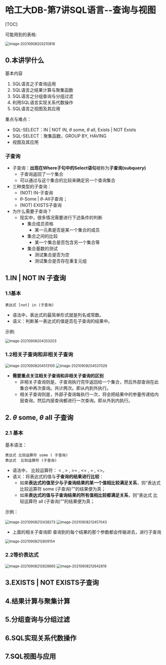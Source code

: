 # 哈工大DB-第7讲SQL语言--查询与视图



[TOC]

可能用到的表格:

<img src="${图片}/image-20210908203210818.png" alt="image-20210908203210818" style="zoom:80%;" />

## 0.本讲学什么

基本内容
1. SQL语言之子查询运用
2. SQL语言之结果计算与聚集函数
3. SQL语言之分组查询与分组过滤
4. 利用SQL语言实现关系代数操作
5. SQL语言之视图及其应用

重点与难点：

- SQL-SELECT：IN | NOT IN, $\theta$ some, $\theta$ all, Exists | NOT Exists
- SQL-SELECT：聚集函数，GROUP BY, HAVING
- 视图及其应用

### 子查询

- 子查询：**出现在Where子句中的Select语句**被称为**子查询(subquery)** 
  - 子查询返回了一个集合
  - 可以通过与这个集合的比较来确定另一个查询集合
- 三种类型的子查询：
  - (NOT) IN-子查询
  - $\theta$-Some | $\theta$-All子查询；
  - (NOT) EXISTS子查询
- 为什么需要子查询？
  - 现实中，很多情况需要进行下述条件的判断
    - 集合成员资格
      - 某一元素是否是某一个集合的成员
    - 集合之间的比较
    	- 某一个集合是否包含另一个集合等
    - 集合基数的测试
      - 测试集合是否为空
      - 测试集合是否存在重复元组

## 1.IN | NOT IN 子查询

### 1.1基本

```mysql
表达式 [not] in (子查询)
```

- 语法中，表达式的最简单形式就是列名或常数。
- 语义：判断某一表达式的值是否在子查询的结果中。

示例:

<img src="${图片}/image-20210908204353203.png" alt="image-20210908204353203" style="zoom:80%;" />

### 1.2相关子查询和非相关子查询

<img src="${图片}/image-20210908204513105.png" alt="image-20210908204513105" style="zoom: 80%;" />

<img src="${图片}/image-20210908204537029.png" alt="image-20210908204537029" style="zoom: 80%;" />

- **需要重点关注相关子查询和非相关子查询的区别**
  - 非相关子查询则是，子查询执行完毕返回给一个集合，然后外部查询在此集合中再次查询。共计两次。即从内到外执行。
  - 相关子查询则是，外部子查询每执行一次，将会把结果中的参量传递给内层查询，然后内层查询都进行一次查询。即从外到内执行。

## 2. $\theta$ some, $\theta$ all 子查询

### 2.1 基本

基本语法：

```mysql
表达式 比较运算符 some ( 子查询)
表达式  比较运算符 (子查询)
```

- 语法中， 比较运算符： < , > , >= , <= , = , <>。
- 语义：将表达式的值与**子查询的结果进行比较**：
  - 如果**表达式的值至少与子查询结果的某一个值相比较满足关系**，则“表达式 比较运算符 some (子查询)””的结果便为真；
  - 如果**表达式的值与子查询结果的所有值相比较都满足关系**，则“表达式 比较运算符 all (子查询)””的结果便为真；

示例：

<img src="${图片}/image-20210908212438273.png" alt="image-20210908212438273" style="zoom:80%;" />

<img src="${图片}/image-20210908212457043.png" alt="image-20210908212457043" style="zoom:80%;" />

- 上面的相关子查询即 查询到的每个结果的那个参数都会传输进去，进行子查询

<img src="${图片}/image-20210908212609154.png" alt="image-20210908212609154" style="zoom:80%;" />

### 2.2等价表达式

<img src="${图片}/image-20210908212628865.png" alt="image-20210908212628865" style="zoom:80%;" />

<img src="${图片}/image-20210908212642819.png" alt="image-20210908212642819" style="zoom:80%;" />

## 3.EXISTS | NOT EXISTS子查询

## 4.结果计算与聚集计算

## 5.分组查询与分组过滤

## 6.SQL实现关系代数操作

## 7.SQL视图与应用


